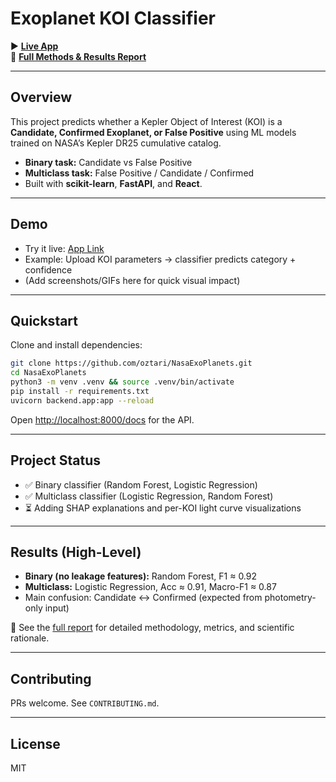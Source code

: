 # Exoplanet KOI Classifier

▶️ **[Live App](https://nasa-exo-planets.vercel.app/)**  
📄 **[Full Methods & Results Report](docs/methods.md)**  

---

## Overview
This project predicts whether a Kepler Object of Interest (KOI) is a **Candidate, Confirmed Exoplanet, or False Positive** using ML models trained on NASA’s Kepler DR25 cumulative catalog.  

- **Binary task:** Candidate vs False Positive  
- **Multiclass task:** False Positive / Candidate / Confirmed  
- Built with **scikit-learn**, **FastAPI**, and **React**.  

---

## Demo
- Try it live: [App Link](https://nasa-exo-planets.vercel.app/)  
- Example: Upload KOI parameters → classifier predicts category + confidence  
- (Add screenshots/GIFs here for quick visual impact)  

---

## Quickstart

Clone and install dependencies:

```bash
git clone https://github.com/oztari/NasaExoPlanets.git
cd NasaExoPlanets
python3 -m venv .venv && source .venv/bin/activate
pip install -r requirements.txt
uvicorn backend.app:app --reload
```
Open [http://localhost:8000/docs](http://localhost:8000/docs) for the API.  

---

## Project Status
- ✅ Binary classifier (Random Forest, Logistic Regression)  
- ✅ Multiclass classifier (Logistic Regression, Random Forest)  
- ⏳ Adding SHAP explanations and per-KOI light curve visualizations  

---

## Results (High-Level)
- **Binary (no leakage features):** Random Forest, F1 ≈ 0.92  
- **Multiclass:** Logistic Regression, Acc ≈ 0.91, Macro-F1 ≈ 0.87  
- Main confusion: Candidate ↔ Confirmed (expected from photometry-only input)  

📄 See the [full report](docs/methods.md) for detailed methodology, metrics, and scientific rationale.  

---

## Contributing
PRs welcome. See `CONTRIBUTING.md`.  

---

## License
MIT
